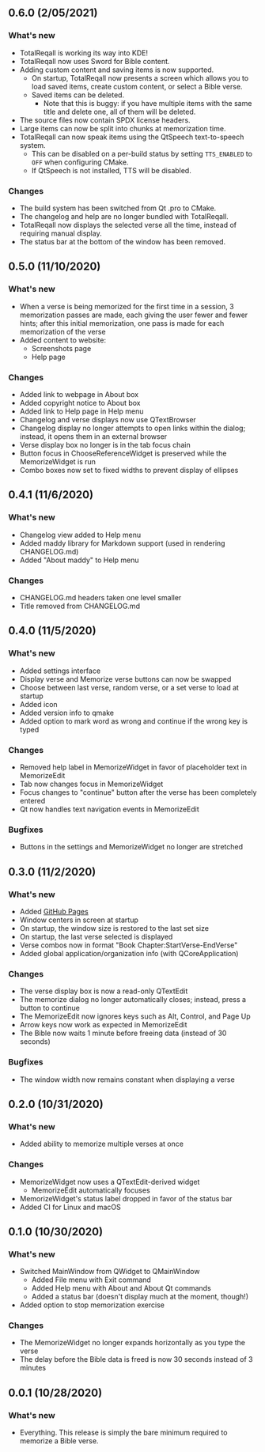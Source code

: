 ## 0.6.0 (2/05/2021)
### What's new
- TotalReqall is working its way into KDE!
- TotalReqall now uses Sword for Bible content.
- Adding custom content and saving items is now supported.
  - On startup, TotalReqall now presents a screen which allows you to load saved items, create custom content, or select a Bible verse.
  - Saved items can be deleted.
    - Note that this is buggy: if you have multiple items with the same title and delete one, all of them will be deleted.
- The source files now contain SPDX license headers.
- Large items can now be split into chunks at memorization time.
- TotalReqall can now speak items using the QtSpeech text-to-speech system.
  - This can be disabled on a per-build status by setting `TTS_ENABLED` to `OFF` when configuring CMake.
  - If QtSpeech is not installed, TTS will be disabled.

### Changes
- The build system has been switched from Qt .pro to CMake.
- The changelog and help are no longer bundled with TotalReqall.
- TotalReqall now displays the selected verse all the time, instead of requiring manual display.
- The status bar at the bottom of the window has been removed.

## 0.5.0 (11/10/2020)
### What's new
- When a verse is being memorized for the first time in a session, 3 memorization passes are made, each giving the user fewer and fewer hints; after this initial memorization, one pass is made for each memorization of the verse
- Added content to website:
    - Screenshots page
    - Help page

### Changes
- Added link to webpage in About box
- Added copyright notice to About box
- Added link to Help page in Help menu
- Changelog and verse displays now use QTextBrowser
- Changelog display no longer attempts to open links within the dialog; instead, it opens them in an external browser
- Verse display box no longer is in the tab focus chain
- Button focus in ChooseReferenceWidget is preserved while the MemorizeWidget is run
- Combo boxes now set to fixed widths to prevent display of ellipses

## 0.4.1 (11/6/2020)
### What's new
- Changelog view added to Help menu
- Added maddy library for Markdown support (used in rendering CHANGELOG.md)
- Added "About maddy" to Help menu

### Changes
- CHANGELOG.md headers taken one level smaller
- Title removed from CHANGELOG.md

## 0.4.0 (11/5/2020)
### What's new
- Added settings interface
- Display verse and Memorize verse buttons can now be swapped
- Choose between last verse, random verse, or a set verse to load at startup
- Added icon
- Added version info to qmake
- Added option to mark word as wrong and continue if the wrong key is typed

### Changes
- Removed help label in MemorizeWidget in favor of placeholder text in MemorizeEdit
- Tab now changes focus in MemorizeWidget
- Focus changes to "continue" button after the verse has been completely entered
- Qt now handles text navigation events in MemorizeEdit

### Bugfixes
- Buttons in the settings and MemorizeWidget no longer are stretched

## 0.3.0 (11/2/2020)
### What's new
- Added [GitHub Pages](https://lorendb.github.io)
- Window centers in screen at startup
- On startup, the window size is restored to the last set size
- On startup, the last verse selected is displayed
- Verse combos now in format "Book Chapter:StartVerse-EndVerse"
- Added global application/organization info (with QCoreApplication)

### Changes
- The verse display box is now a read-only QTextEdit
- The memorize dialog no longer automatically closes; instead, press a button to continue
- The MemorizeEdit now ignores keys such as Alt, Control, and Page Up
- Arrow keys now work as expected in MemorizeEdit
- The Bible now waits 1 minute before freeing data (instead of 30 seconds)

### Bugfixes
- The window width now remains constant when displaying a verse

## 0.2.0 (10/31/2020)
### What's new
- Added ability to memorize multiple verses at once

### Changes
- MemorizeWidget now uses a QTextEdit-derived widget
  - MemorizeEdit automatically focuses
- MemorizeWidget's status label dropped in favor of the status bar
- Added CI for Linux and macOS

## 0.1.0 (10/30/2020)
### What's new
- Switched MainWindow from QWidget to QMainWindow
  - Added File menu with Exit command
  - Added Help menu with About and About Qt commands
  - Added a status bar (doesn't display much at the moment, though!)
- Added option to stop memorization exercise

### Changes
- The MemorizeWidget no longer expands horizontally as you type the verse
- The delay before the Bible data is freed is now 30 seconds instead of 3 minutes

## 0.0.1 (10/28/2020)
### What's new
- Everything. This release is simply the bare minimum required to memorize a Bible verse.